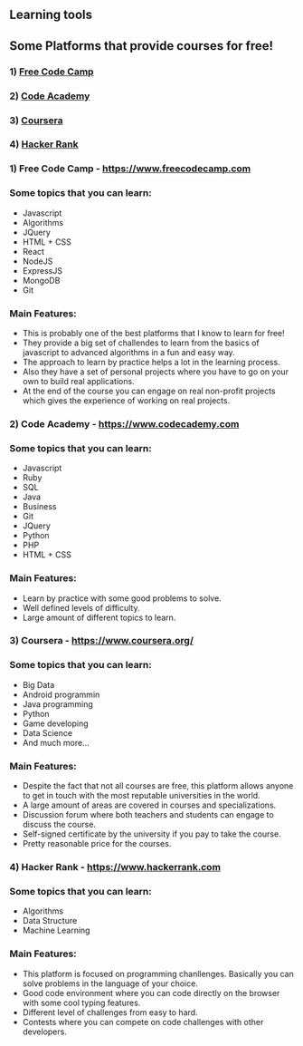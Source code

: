 ## Learning tools
## Some Platforms that provide courses for free!

### 1) [Free Code Camp](#freecodecamp)
### 2) [Code Academy](#codeacademy)
### 3) [Coursera](#coursera)
### 4) [Hacker Rank](#hackerrank)

### 1) <a name="freecodecamp">Free Code Camp - https://www.freecodecamp.com</a>
### Some topics that you can learn:
- Javascript
- Algorithms
- JQuery
- HTML + CSS
- React
- NodeJS
- ExpressJS
- MongoDB
- Git

### Main Features:
- This is probably one of the best platforms that I know to learn for free!
- They provide a big set of challendes to learn from the basics of javascript to advanced algorithms in a fun and easy way.
- The approach to learn by practice helps a lot in the learning process.
- Also they have a set of personal projects where you have to go on your own to build real applications. 
- At the end of the course you can engage on real non-profit projects which gives the experience of working on real projects.

### 2) <a name="codeacademy">Code Academy - https://www.codecademy.com</a>
### Some topics that you can learn:
- Javascript
- Ruby
- SQL
- Java
- Business
- Git
- JQuery
- Python
- PHP
- HTML + CSS

### Main Features:
- Learn by practice with some good problems to solve.
- Well defined levels of difficulty.
- Large amount of different topics to learn.

### 3) <a name="coursera">Coursera - https://www.coursera.org/</a>
### Some topics that you can learn:
- Big Data
- Android programmin
- Java programming
- Python
- Game developing
- Data Science
- And much more...

### Main Features:
- Despite the fact that not all courses are free, this platform allows anyone to get in touch with the most reputable universities in the world.
- A large amount of areas are covered in courses and specializations.
- Discussion forum where both teachers and students can engage to discuss the course.
- Self-signed certificate by the university if you pay to take the course.
- Pretty reasonable price for the courses.

### 4) <a name="hackerrank">Hacker Rank - https://www.hackerrank.com</a>
### Some topics that you can learn:
- Algorithms
- Data Structure
- Machine Learning

### Main Features:
- This platform is focused on programming chanllenges. Basically you can solve problems in the language of your choice.
- Good code environment where you can code directly on the browser with some cool typing features.
- Different level of challenges from easy to hard.
- Contests where you can compete on code challenges with other developers.

